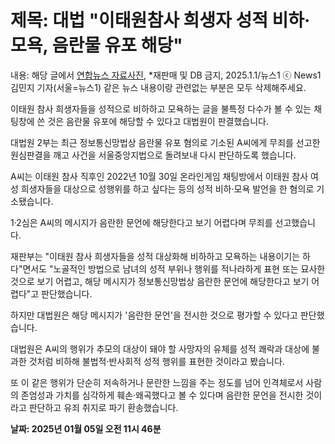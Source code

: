 # **제목: 대법 "이태원참사 희생자 성적 비하·모욕, 음란물 유포 해당"**

  내용: 해당 글에서 [연합뉴스 자료사진](서울=연합뉴스), *재판매 및 DB 금지,  2025.1.1/뉴스1 ⓒ News1 김민지 기자(서울=뉴스1) 같은 뉴스 내용이랑 관련없는 부분은 모두 삭제해주세요. 

이태원 참사 희생자들을 성적으로 비하하고 모욕하는 글을 불특정 다수가 볼 수 있는 채팅창에 쓴 것은 음란물 유포에 해당할 수 있다고 대법원이 판결했습니다.

대법원 2부는 최근 정보통신망법상 음란물 유포 혐의로 기소된 A씨에게 무죄를 선고한 원심판결을 깨고 사건을 서울중앙지법으로 돌려보내 다시 판단하도록 했습니다.

A씨는 이태원 참사 직후인 2022년 10월 30일 온라인게임 채팅방에서 이태원 참사 여성 희생자들을 대상으로 성행위를 하고 싶다는 등의 성적 비하·모욕 발언을 한 혐의로 기소됐습니다.

1·2심은 A씨의 메시지가 음란한 문언에 해당한다고 보기 어렵다며 무죄를 선고했습니다.

재판부는 "이태원 참사 희생자들을 성적 대상화해 비하하고 모욕하는 내용이기는 하다"면서도 "노골적인 방법으로 남녀의 성적 부위나 행위를 적나라하게 표현 또는 묘사한 것으로 보기 어렵고, 해당 메시지가 정보통신망법상 음란한 문언에 해당한다고 보기 어렵다"고 판단했습니다.

하지만 대법원은 해당 메시지가 '음란한 문언'을 전시한 것으로 평가할 수 있다고 판단했습니다.

대법원은 A씨의 행위가 추모의 대상이 돼야 할 사망자의 유체를 성적 쾌락과 대상에 불과한 것처럼 비하해 불법적·반사회적 성적 행위를 표현한 것이라고 봤습니다.

또 이 같은 행위가 단순히 저속하거나 문란한 느낌을 주는 정도를 넘어 인격체로서 사람의 존엄성과 가치를 심각하게 훼손·왜곡했다고 볼 수 있다며 음란한 문언을 전시한 것이라고 판단하고 유죄 취지로 파기 환송했습니다.

  **날짜: 2025년 01월 05일 오전 11시 46분**
